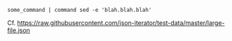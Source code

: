 `some_command | command sed -e 'blah.blah.blah'`

Cf. <https://raw.githubusercontent.com/json-iterator/test-data/master/large-file.json>
